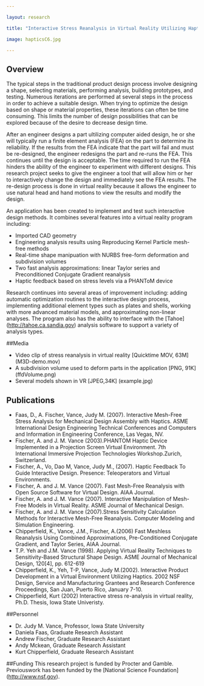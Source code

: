 ```yaml
---

layout: research

title: "Interactive Stress Reanalysis in Virtual Reality Utilizing Haptics"

image: hapticsC6.jpg

---
```


## Overview
The typical steps in the traditional product design process involve
designing a shape, selecting materials, performing analysis, building
prototypes, and testing. Numerous iterations are performed at several steps in
the process in order to achieve a suitable design. When trying to optimize the
design based on shape or material properties, these iterations can often be
time consuming. This limits the number of design possibilities that can be
explored because of the desire to decrease design time.

After an engineer designs a part ultilizing computer
aided design, he or she will typically run a finite element analysis (FEA) on
the part to determine its reliability. If the results from the FEA indicate
that the part will fail and must be re-designed, the engineer redesigns the
part and re-runs the FEA. This continues until the design is acceptable. The
time required to run the FEA hinders the ability of the engineer to experiment
with different designs. This research project seeks to give the engineer a tool
that will allow him or her to interactively change the design and immediately
see the FEA results. The re-design process is done in virtual reality because
it allows the engineer to use natural head and hand motions to view the results
and modify the design. 

An application has been created to implement and test such interactive design
methods. It combines several features into a virtual reality program including:

- Imported CAD geometry
- Engineering analysis results using Reproducing Kernel Particle mesh-free methods
- Real-time shape manipuation with NURBS free-form deformation and subdivision volumes 
- Two fast analysis approximations: linear Taylor series and Preconditioned Conjugate Gradient reanalysis
- Haptic feedback based on stress levels via a PHANToM device

Research continues into several areas of improvement including: adding
automatic optimization routines to the interactive design process, implementing
additional element types such as plates and shells, working with more advanced
material models, and approximating non-linear analyses. The program also has
the ability to interface with the [Tahoe] (http://tahoe.ca.sandia.gov)
analysis software to support a variety of analysis types.

##Media
- Video clip of stress reanalysis in virtual reality [Quicktime MOV, 63M] (M3D-demo.mov)
- A subdivision volume used to deform parts in the application [PNG, 91K] (ffdVolume.png)
- Several models shown in VR [JPEG,34K] (example.jpg) 

## Publications
- Faas, D., A. Fischer, Vance, Judy M. (2007). Interactive Mesh-Free Stress Analysis for Mechanical 
Design Assembly with Haptics. ASME International Design Engineering Technical Conferences
 and Computers and Information in Engineering Conference, Las Vegas, NV.
- Fischer, A. and J. M. Vance (2003).PHANTOM Haptic Device Implemented in a Projection
Screen Virtual Environment. 7th International Immersive
Projection Technologies Workshop.Zurich, Switzerland.
- Fischer, A., Vo,
Dao M, Vance, Judy M., (2007). Haptic Feedback To Guide Interactive
Design. Presence: Teleoperators and Virtual
Environments.
- Fischer,
A. and J. M. Vance (2007). Fast Mesh-Free
Reanalysis with Open Source Software for Virtual Design. AIAA Journal.
- Fischer,
A. and J. M. Vance (2007). Interactive
Manipulation of Mesh-Free Models in Virtual Reality. ASME Journal of Mechanical Design.
- Fischer, A. and
J. M. Vance (2007).Stress Sensitivity
Calculation Methods for Interactive Mesh-Free Reanalysis. Computer Modeling and Simulation Engineering.
- Chipperfield, K., Vance, J.M.,
Fischer, A.(2006) Fast Meshless Reanalysis Using Combined Approximations,
Pre-Conditioned Conjugate Gradient, and Taylor Series, AIAA Journal.
- T.P. Yeh and J.M. Vance (1998). Applying Virtual
Reality Techniques to Sensitivity-Based Structural Shape Design. ASME
Journal of Mechanical Design, 120[4], pp. 612-619 
- Chipperfield, K., Yeh, T-P, Vance, Judy M.(2002). Interactive Product
Development in a Virtual Environment Utilizing Haptics. 2002 NSF Design,
Service and Manufacturing Grantees and Research Conference Proceedings, San
Juan, Puerto Rico, January 7-10.
- Chipperfield, Kurt (2002) Interactive stress re-analysis in virtual reality, Ph.D.
Thesis, Iowa State Univeristy.

##Personnel
- Dr. Judy M. Vance, Professor, Iowa State University
- Daniela Faas, Graduate Research Assistant
- Andrew Fischer, Graduate Research Assistant
- Andy Mckean, Graduate Research Assistant
- Kurt Chipperfield, Graduate Research Assistant

##Funding
This research project is funded by Procter and Gamble. Previouswork has been funded by the
[National Science Foundation] (http://www.nsf.gov).


